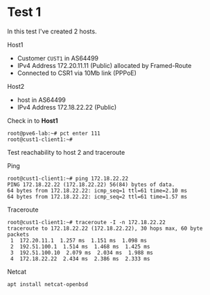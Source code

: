 # Test 1

In this test I've created 2 hosts.

Host1 
* Customer ```CUST1``` in AS64499
* IPv4 Address 172.20.11.11 (Public) allocated by Framed-Route
* Connected to CSR1 via 10Mb link (PPPoE)

Host2
* host in AS64499
* IPv4 Address 172.18.22.22 (Public)


Check in to **Host1**
```
root@pve6-lab:~# pct enter 111
root@cust1-client1:~# 
```

Test reachability to host 2 and traceroute

Ping

```
root@cust1-client1:~# ping 172.18.22.22
PING 172.18.22.22 (172.18.22.22) 56(84) bytes of data.
64 bytes from 172.18.22.22: icmp_seq=1 ttl=61 time=2.10 ms
64 bytes from 172.18.22.22: icmp_seq=2 ttl=61 time=1.57 ms
```

Traceroute

```
root@cust1-client1:~# traceroute -I -n 172.18.22.22
traceroute to 172.18.22.22 (172.18.22.22), 30 hops max, 60 byte packets
 1  172.20.11.1  1.257 ms  1.151 ms  1.098 ms
 2  192.51.100.1  1.514 ms  1.468 ms  1.425 ms
 3  192.51.100.10  2.079 ms  2.034 ms  1.988 ms
 4  172.18.22.22  2.434 ms  2.386 ms  2.333 ms
```



Netcat
```
apt install netcat-openbsd
```












